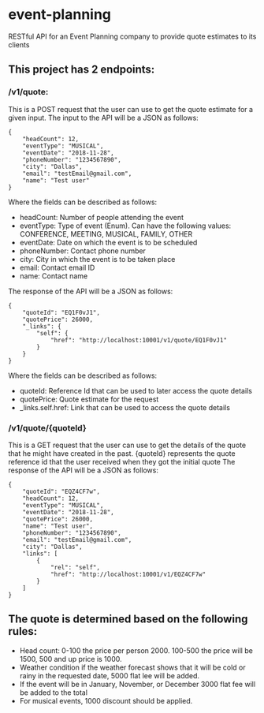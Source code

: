 # event-planning
RESTful API for an Event Planning company to provide quote estimates to its clients

## This project has 2 endpoints:


### /v1/quote: 
This is a POST request that the user can use to get the quote estimate for a given input. The input to the API will be a JSON as follows:
```
{
	"headCount": 12,
	"eventType": "MUSICAL",
	"eventDate": "2018-11-28",
	"phoneNumber": "1234567890",
	"city": "Dallas",
	"email": "testEmail@gmail.com",
	"name": "Test user"
}
```
Where the fields can be described as follows:
- headCount: Number of people attending the event
- eventType: Type of event (Enum). Can have the following values: CONFERENCE, MEETING, MUSICAL, FAMILY, OTHER
- eventDate: Date on which the event is to be scheduled
- phoneNumber: Contact phone number
- city: City in which the event is to be taken place
- email: Contact email ID
- name: Contact name

The response of the API will be a JSON as follows:
```
{
    "quoteId": "EQ1F0vJ1",
    "quotePrice": 26000,
    "_links": {
        "self": {
            "href": "http://localhost:10001/v1/quote/EQ1F0vJ1"
        }
    }
}
```
Where the fields can be described as follows:
- quoteId: Reference Id that can be used to later access the quote details
- quotePrice: Quote estimate for the request
- _links.self.href: Link that can be used to access the quote details


### /v1/quote/{quoteId}
This is a GET request that the user can use to get the details of the quote that he might have created in the past. {quoteId} represents the quote reference id that the user received when they got the initial quote
The response of the API will be a JSON as follows:
```
{
    "quoteId": "EQZ4CF7w",
    "headCount": 12,
    "eventType": "MUSICAL",
    "eventDate": "2018-11-28",
    "quotePrice": 26000,
    "name": "Test user",
    "phoneNumber": "1234567890",
    "email": "testEmail@gmail.com",
    "city": "Dallas",
    "links": [
        {
            "rel": "self",
            "href": "http://localhost:10001/v1/EQZ4CF7w"
        }
    ]
}
```



## The quote is determined based on the following rules:
- Head count: 0-100 the price per person 2000. 100-500 the price will be 1500, 500 and up price is 1000.
- Weather condition if the weather forecast shows that it will be cold or rainy in the requested date, 5000 flat lee will be added. 
- If the event will be in January, November, or December 3000 flat fee will be added to the total 
- For musical events, 1000 discount should be applied.